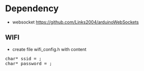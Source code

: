 # Dependency
- websocket
https://github.com/Links2004/arduinoWebSockets

## WIFI
- create file wifi_config.h with content
<pre>
char* ssid = ;
char* password = ;
</pre>
